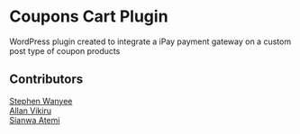 # Coupons Cart Plugin
WordPress plugin created to integrate a iPay payment gateway on a custom post type of coupon products

## Contributors
[Stephen Wanyee](https://github.com/steekam) <br>
[Allan Vikiru](https://github.com/AllanVikiru) <br>
[Sianwa Atemi](https://github.com/sianwa11) <br>

